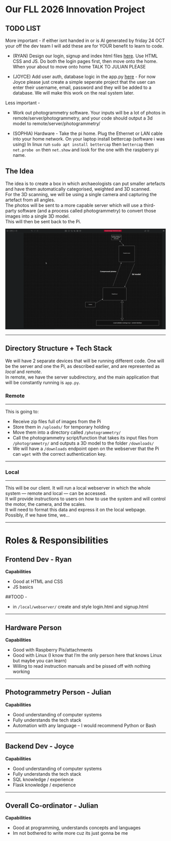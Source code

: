 # Our FLL 2026 Innovation Project
## TODO LIST 

More important - if either isnt handed in or is AI generated by friday 24 OCT your off the dev team
I will add these are for YOUR benefit to learn to code.

- (RYAN) Design our login, signup and index html files [here](local/localsite/templates/). Use HTML CSS and JS. Do both the login pages first, then move onto the home. When your about to move onto home TALK TO JULIAN PLEASE
  
- (JOYCE) Add user auth, database logic in the app.py [here](local/localsite/) - For now Joyce please just create a simple seperate project that the user can enter their username, email, password and they will be added to a database. We will make this work on the real system later.

Less important - 
- Work out photogrammetry software. Your inputs will be a lot of photos in remote/server/photogrammetry, and your code should output a 3d model to remote/server/photogrammetry/

- (SOPHIA) Hardware - Take the pi home. Plug the Ethernet or LAN cable into your home network. On your laptop install bettercap (software i was using) In linux run `sudo apt install bettercap` then `bettercap` then `net.probe on` then `net.show` and look for the one with the raspberry pi name. 

  

## The Idea

The idea is to create a box in which archaeologists can put smaller artefacts and have them automatically categorised, weighted and 3D scanned.  
For the 3D scanning, we will be using a single camera and capturing the artefact from all angles.  
The photos will be sent to a more capable server which will use a third-party software (and a process called photogrammetry) to convert those images into a single 3D model.  
This will then be sent back to the Pi.

![diagram](diagram.png)

---

## Directory Structure + Tech Stack

We will have 2 separate devices that will be running different code. One will be the server and one the Pi, as described earlier, and are represented as *local* and *remote*.  
In remote, we have the server subdirectory, and the main application that will be constantly running is `app.py`.

### Remote

---

This is going to:
- Receive zip files full of images from the Pi  
- Store them in `/uploads/` for temporary holding  
- Move them into a directory called `/photogrammetry/`  
- Call the photogrammetry script/function that takes its input files from `/photogrammetry/` and outputs a 3D model to the folder `/downloads/`  
- We will have a `/downloads` endpoint open on the webserver that the Pi can `wget` with the correct authentication key.

---

### Local

---

This will be our client. It will run a local webserver in which the whole system — remote and local — can be accessed.  
It will provide instructions to users on how to use the system and will control the motor, the camera, and the scales.  
It will need to format this data and express it on the local webpage.  
Possibly, if we have time, we...

---

# Roles & Responsibilities

## Frontend Dev - Ryan

**Capabilities**
- Good at HTML and CSS  
- JS basics

##TOOD - 
- in `/local/webserver/` create and style login.html and signup.html
---

## Hardware Person

**Capabilities**
- Good with Raspberry Pis/attachments  
- Good with Linux (I know that I’m the only person here that knows Linux but maybe you can learn)  
- Willing to read instruction manuals and be pissed off with nothing working

---

## Photogrammetry Person - Julian

**Capabilities**
- Good understanding of computer systems  
- Fully understands the tech stack  
- Automation with any language – I would recommend Python or Bash

---

## Backend Dev - Joyce

**Capabilities**
- Good understanding of computer systems  
- Fully understands the tech stack  
- SQL knowledge / experience  
- Flask knowledge / experience

---

## Overall Co-ordinator - Julian

**Capabilities**
- Good at programming, understands concepts and languages  
- Im not bothered to write more cuz its just gonna be me
